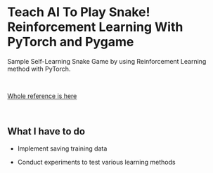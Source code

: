# Teach AI To Play Snake! Reinforcement Learning With PyTorch and Pygame

Sample Self-Learning Snake Game by using Reinforcement Learning method with PyTorch. 

<br>

[Whole reference is here](https://github.com/patrickloeber/snake-ai-pytorch/tree/main)

<br>

## What I have to do 

* Implement saving training data

* Conduct experiments to test various learning methods



